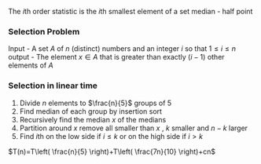 The $i$th order statistic is the $i$th smallest element of a set
median - half point 

### Selection Problem
Input - A set $A$  of $n$  (distinct) numbers and an integer $i$  so that $1 \leq i \leq n$ 
output - The element $x \in A$  that is greater than exactly $(i-1)$  other elements of $A$ 

### Selection in linear time
1. Divide $n$ elements to $\frac{n}{5}$ groups of $5$
2. Find median of each group by insertion sort
3. Recursively find the median $x$ of the medians
4. Partition around $x$ remove all smaller than $x$ , $k$ smaller and $n-k$ larger   
5. Find $i$th on the low side  if $i\leq k$  or on the high side if $i>k$ 

 $T(n)=T\left( \frac{n}{5} \right)+T\left( \frac{7n}{10} \right)+cn$ 